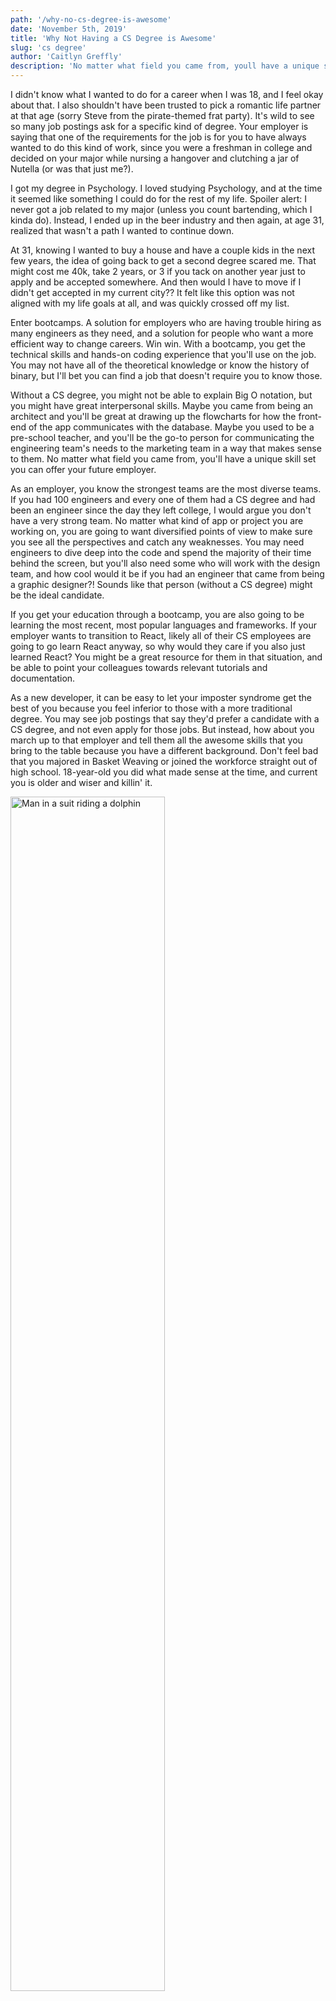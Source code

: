 ```yaml
---
path: '/why-no-cs-degree-is-awesome'
date: 'November 5th, 2019'
title: 'Why Not Having a CS Degree is Awesome'
slug: 'cs degree'
author: 'Caitlyn Greffly'
description: 'No matter what field you came from, youll have a unique skill set you can offer your future employer.'
---
```


I didn't know what I wanted to do for a career when I was 18, and I feel okay about that. I also shouldn't have been trusted to pick a romantic life partner at that age (sorry Steve from the pirate-themed frat party). It's wild to see so many job postings ask for a specific kind of degree. Your employer is saying that one of the requirements for the job is for you to have always wanted to do this kind of work, since you were a freshman in college and decided on your major while nursing a hangover and clutching a jar of Nutella (or was that just me?).

I got my degree in Psychology. I loved studying Psychology, and at the time it seemed like something I could do for the rest of my life. Spoiler alert: I never got a job related to my major (unless you count bartending, which I kinda do). Instead, I ended up in the beer industry and then again, at age 31, realized that wasn't a path I wanted to continue down.

At 31, knowing I wanted to buy a house and have a couple kids in the next few years, the idea of going back to get a second degree scared me. That might cost me 40k, take 2 years, or 3 if you tack on another year just to apply and be accepted somewhere. And then would I have to move if I didn't get accepted in my current city?? It felt like this option was not aligned with my life goals at all, and was quickly crossed off my list.

Enter bootcamps. A solution for employers who are having trouble hiring as many engineers as they need, and a solution for people who want a more efficient way to change careers. Win win. With a bootcamp, you get the technical skills and hands-on coding experience that you'll use on the job. You may not have all of the theoretical knowledge or know the history of binary, but I'll bet you can find a job that doesn't require you to know those.

Without a CS degree, you might not be able to explain Big O notation, but you might have great interpersonal skills. Maybe you came from being an architect and you'll be great at drawing up the flowcharts for how the front-end of the app communicates with the database. Maybe you used to be a pre-school teacher, and you'll be the go-to person for communicating the engineering team's needs to the marketing team in a way that makes sense to them. No matter what field you came from, you'll have a unique skill set you can offer your future employer.

As an employer, you know the strongest teams are the most diverse teams. If you had 100 engineers and every one of them had a CS degree and had been an engineer since the day they left college, I would argue you don't have a very strong team. No matter what kind of app or project you are working on, you are going to want diversified points of view to make sure you see all the perspectives and catch any weaknesses. You may need engineers to dive deep into the code and spend the majority of their time behind the screen, but you'll also need some who will work with the design team, and how cool would it be if you had an engineer that came from being a graphic designer?! Sounds like that person (without a CS degree) might be the ideal candidate.

If you get your education through a bootcamp, you are also going to be learning the most recent, most popular languages and frameworks. If your employer wants to transition to React, likely all of their CS employees are going to go learn React anyway, so why would they care if you also just learned React? You might be a great resource for them in that situation, and be able to point your colleagues towards relevant tutorials and documentation.

As a new developer, it can be easy to let your imposter syndrome get the best of you because you feel inferior to those with a more traditional degree. You may see job postings that say they'd prefer a candidate with a CS degree, and not even apply for those jobs. But instead, how about you march up to that employer and tell them all the awesome skills that you bring to the table because you have a different background. Don't feel bad that you majored in Basket Weaving or joined the workforce straight out of high school. 18-year-old you did what made sense at the time, and current you is older and wiser and killin' it.

<img align="center" width="70%" src="https://media.giphy.com/media/3osxY3V7tDf01wyFNK/giphy.gif" alt="Man in a suit riding a dolphin"/>
